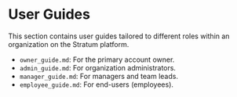 # User Guides

This section contains user guides tailored to different roles within an organization on the Stratum platform.

- `owner_guide.md`: For the primary account owner.
- `admin_guide.md`: For organization administrators.
- `manager_guide.md`: For managers and team leads.
- `employee_guide.md`: For end-users (employees).
